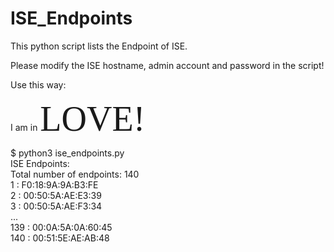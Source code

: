 # ISE_Endpoints

This python script lists the Endpoint of ISE. 

Please modify the ISE hostname, admin account and password in the script!

Use this way:

 
 I am in <span style="font-family:Papyrus; font-size:4em;">LOVE!</span>
  
$ python3 ise_endpoints.py  
ISE Endpoints:  
Total number of endpoints: 140  
1 : F0:18:9A:9A:B3:FE  
2 : 00:50:5A:AE:E3:39  
3 : 00:50:5A:AE:F3:34  
...  
139 : 00:0A:5A:0A:60:45  
140 : 00:51:5E:AE:AB:48  


